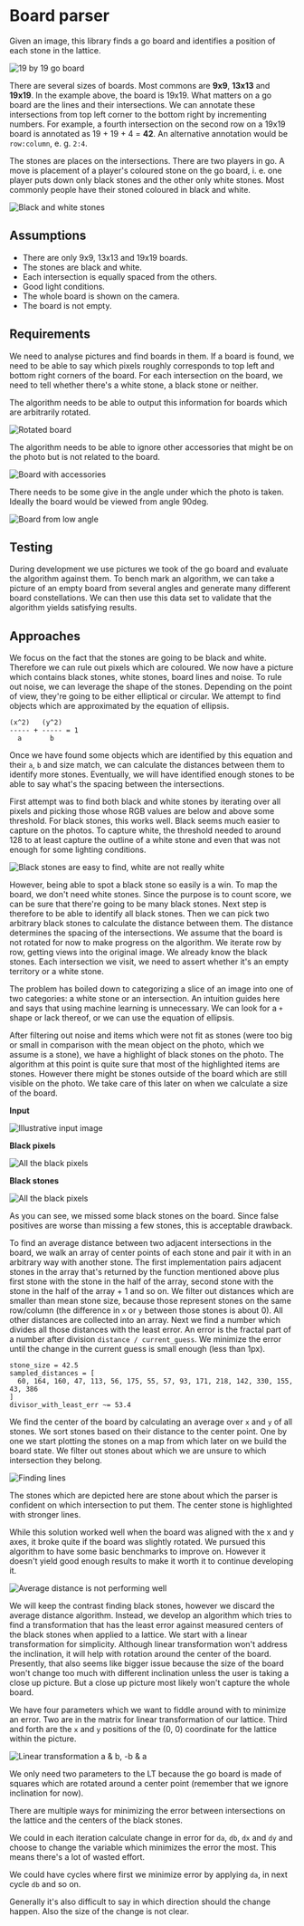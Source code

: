 # Board parser
Given an image, this library finds a go board and identifies a position of each
stone in the lattice.

![19 by 19 go board](assets/docs/19x19_board.jpeg)

There are several sizes of boards. Most commons are **9x9**, **13x13** and
**19x19**. In the example above, the board is 19x19. What matters on a go board
are the lines and their intersections. We can annotate these intersections from
top left corner to the bottom right by incrementing numbers. For example, a
fourth intersection on the second row on a 19x19 board is annotated as
19 + 19 + 4 = **42**. An alternative annotation would be `row:column`, e. g.
`2:4`.

The stones are places on the intersections. There are two players in go. A move
is placement of a player's coloured stone on the go board, i. e. one player puts
down only black stones and the other only white stones. Most commonly people
have their stoned coloured in black and white.

![Black and white stones](assets/docs/stones.jpeg)

## Assumptions
- There are only 9x9, 13x13 and 19x19 boards.
- The stones are black and white.
- Each intersection is equally spaced from the others.
- Good light conditions.
- The whole board is shown on the camera.
- The board is not empty.

## Requirements
We need to analyse pictures and find boards in them. If a board is found, we
need to be able to say which pixels roughly corresponds to top left and bottom
right corners of the board. For each intersection on the board, we need to tell
whether there's a white stone, a black stone or neither.

The algorithm needs to be able to output this information for boards which are
arbitrarily rotated.

![Rotated board](assets/docs/rotated_board.jpeg)

The algorithm needs to be able to ignore other accessories that might be on the
photo but is not related to the board.

![Board with accessories](assets/docs/board_accessories.jpeg)

There needs to be some give in the angle under which the photo is taken. Ideally
the board would be viewed from angle 90deg.

![Board from low angle](assets/docs/board_low_angle.jpeg)

## Testing
During development we use pictures we took of the go board and evaluate the
algorithm against them. To bench mark an algorithm, we can take a picture of an
empty board from several angles and generate many different board
constellations. We can then use this data set to validate that the algorithm
yields satisfying results.

## Approaches
We focus on the fact that the stones are going to be black and white. Therefore
we can rule out pixels which are coloured. We now have a picture which contains
black stones, white stones, board lines and noise. To rule out noise, we can
leverage the shape of the stones. Depending on the point of view, they're going
to be either elliptical or circular. We attempt to find objects which are
approximated by the equation of ellipsis.

```
(x^2)   (y^2)
----- + ----- = 1
  a       b
```

Once we have found some objects which are identified by this equation and their
`a`, `b` and size match, we can calculate the distances between them to identify
more stones. Eventually, we will have identified enough stones to be able to say
what's the spacing between the intersections.

First attempt was to find both black and white stones by iterating over all
pixels and picking those whose RGB values are below and above some threshold.
For black stones, this works well. Black seems much easier to capture on the
photos. To capture white, the threshold needed to around 128 to at least capture
the outline of a white stone and even that was not enough for some lighting
conditions.

![Black stones are easy to find, white are not really white](assets/docs/contrast_black_white_stones.png)

However, being able to spot a black stone so easily is a win. To map the board,
we don't need white stones. Since the purpose is to count score, we can be sure
that there're going to be many black stones. Next step is therefore to be able
to identify all black stones. Then we can pick two arbitrary black stones to
calculate the distance between them. The distance determines the spacing of the
intersections. We assume that the board is not rotated for now to make progress
on the algorithm. We iterate row by row, getting views into the original image.
We already know the black stones. Each intersection we visit, we need to assert
whether it's an empty territory or a white stone.

The problem has boiled down to categorizing a slice of an image into one of two
categories: a white stone or an intersection. An intuition guides here and says
that using machine learning is unnecessary. We can look for a `+` shape or lack
thereof, or we can use the equation of ellipsis.

After filtering out noise and items which were not fit as stones (were too big
or small in comparison with the mean object on the photo, which we assume is
a stone), we have a highlight of black stones on the photo. The algorithm at
this point is quite sure that most of the highlighted items are stones. However
there might be stones outside of the board which are still visible on the photo.
We take care of this later on when we calculate a size of the board.

**Input**

![Illustrative input image](assets/docs/contrast_input.jpeg)

**Black pixels**

![All the black pixels](assets/docs/contrast_black_pixels.jpeg)

**Black stones**

![All the black pixels](assets/docs/contrast_black_stones.jpeg)

As you can see, we missed some black stones on the board. Since false positives
are worse than missing a few stones, this is acceptable drawback.

To find an average distance between two adjacent intersections in the board, we
walk an array of center points of each stone and pair it with in an arbitrary
way with another stone. The first implementation pairs adjacent stones in
the array that's returned by the function mentioned above plus first stone with
the stone in the half of the array, second stone with the stone in the half of
the array + 1 and so on. We filter out distances which are smaller than mean
stone size, because those represent stones on the same row/column (the
difference in `x` or `y` between those stones is about 0). All other distances
are collected into an array. Next we find a number which divides all those
distances with the least error. An error is the fractal part of a number after
division `distance / current_guess`. We minimize the error until the change in
the current guess is small enough (less than 1px).

```
stone_size = 42.5
sampled_distances = [
  60, 164, 160, 47, 113, 56, 175, 55, 57, 93, 171, 218, 142, 330, 155, 43, 386
]
divisor_with_least_err ~= 53.4
```

We find the center of the board by calculating an average over `x` and `y` of
all stones. We sort stones based on their distance to the center point. One by
one we start plotting the stones on a map from which later on we build the board
state. We filter out stones about which we are unsure to which intersection they
belong.

![Finding lines](assets/docs/contrast_find_lines.png)

The stones which are depicted here are stone about which the parser is
confident on which intersection to put them. The center stone is highlighted
with stronger lines.

While this solution worked well when the board was aligned with the x and y
axes, it broke quite if the board was slightly rotated. We pursued this
algorithm to have some basic benchmarks to improve on. However it doesn't yield
good enough results to make it worth it to continue developing it.

![Average distance is not performing well](assets/docs/average_distance_error.png)

We will keep the contrast finding black stones, however we discard the average
distance algorithm. Instead, we develop an algorithm which tries to find a
transformation that has the least error against measured centers of the black
stones when applied to a lattice. We start with a linear transformation for
simplicity. Although linear transformation won't address the inclination, it
will help with rotation around the center of the board. Presently, that also
seems like bigger issue because the size of the board won't change too much with
different inclination unless the user is taking a close up picture. But a close
up picture most likely won't capture the whole board.

We have four parameters which we want to fiddle around with to minimize an
error. Two are in the matrix for linear transformation of our lattice. Third and
forth are the `x` and `y` positions of the (0, 0) coordinate for the lattice
within the picture.

![Linear transformation a & b, -b & a](assets/docs/linear_transformation.png)

We only need two parameters to the LT because the go board is made of squares
which are rotated around a center point (remember that we ignore inclination for
now).

There are multiple ways for minimizing the error between intersections on the
lattice and the centers of the black stones.

We could in each iteration calculate change in error for `da`, `db`, `dx` and
`dy` and choose to change the variable which minimizes the error the most. This
means there's a lot of wasted effort.

We could have cycles where first we minimize error by applying `da`, in next
cycle `db` and so on.

Generally it's also difficult to say in which direction should the
change happen. Also the size of the change is not clear.

<!-- Invisible List of References -->
[linear-transformation]: http://www.sciweavers.org/free-online-latex-equation-editor
[latex-editor]: http://www.sciweavers.org/free-online-latex-equation-editor
[geogebra-linear-transformation-visualization]: https://www.geogebra.org/m/YCZa8TAH
